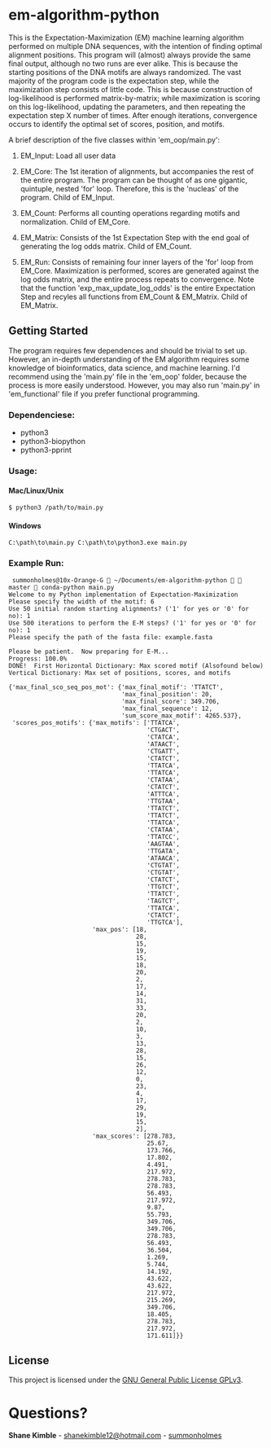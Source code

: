 # em-algorithm-python
This is the Expectation-Maximization (EM) machine learning algorithm performed on multiple DNA sequences, with the intention of finding optimal alignment positions.  This program will (almost) always provide the same final output, although no two runs are ever alike.  This is because the starting positions of the DNA motifs are always randomized.  The vast majority of the program code is the expectation step, while the maximization step consists of little code.  This is because construction of log-likelihood is performed matrix-by-matrix; while maximization is scoring on this log-likelihood, updating the parameters, and then repeating the expectation step X number of times.  After enough iterations, convergence occurs to identify the optimal set of scores, position, and motifs.

A brief description of the five classes within 'em_oop/main.py':
1. EM_Input: Load all user data

2. EM_Core: The 1st iteration of alignments, but accompanies the rest of the entire program.  The program can be thought of as one gigantic, quintuple, nested 'for' loop.  Therefore, this is the 'nucleas' of the program.  Child of EM_Input.

3. EM_Count: Performs all counting operations regarding motifs and normalization.  Child of EM_Core.

4. EM_Matrix: Consists of the 1st Expectation Step with the end goal of generating the log odds matrix.  Child of EM_Count.

5. EM_Run: Consists of remaining four inner layers of the 'for' loop from EM_Core.  Maximization is performed, scores are generated against the log odds matrix, and the entire process repeats to convergence.  Note that the function 'exp_max_update_log_odds' is the entire Expectation Step and recyles all functions from EM_Count & EM_Matrix.  Child of EM_Matrix.

## Getting Started
The program requires few dependences and should be trivial to set up.  However, an in-depth understanding of the EM algorithm requires some knowledge of bioinformatics, data science, and machine learning.  I'd recommend using the 'main.py' file in the 'em_oop' folder, because the process is more easily understood.  However, you may also run 'main.py' in 'em_functional' file if you prefer functional programming.

### Dependenciese:
* python3  
* python3-biopython  
* python3-pprint  

### Usage:
#### Mac/Linux/Unix
```
$ python3 /path/to/main.py
```
#### Windows
```
C:\path\to\main.py C:\path\to\python3.exe main.py
```
### Example Run:
```
 summonholmes@10x-Orange-G  ~/Documents/em-algorithm-python   master  conda-python main.py
Welcome to my Python implementation of Expectation-Maximization
Please specify the width of the motif: 6
Use 50 initial random starting alignments? ('1' for yes or '0' for no): 1
Use 500 iterations to perform the E-M steps? ('1' for yes or '0' for no): 1
Please specify the path of the fasta file: example.fasta

Please be patient.  Now preparing for E-M...
Progress: 100.0%
DONE!  First Horizontal Dictionary: Max scored motif (Alsofound below)
Vertical Dictionary: Max set of positions, scores, and motifs

{'max_final_sco_seq_pos_mot': {'max_final_motif': 'TTATCT',
                               'max_final_position': 20,
                               'max_final_score': 349.706,
                               'max_final_sequence': 12,
                               'sum_score_max_motif': 4265.537},
 'scores_pos_motifs': {'max_motifs': ['TTATCA',
                                      'CTGACT',
                                      'CTATCA',
                                      'ATAACT',
                                      'CTGATT',
                                      'CTATCT',
                                      'TTATCA',
                                      'TTATCA',
                                      'CTATAA',
                                      'CTATCT',
                                      'ATTTCA',
                                      'TTGTAA',
                                      'TTATCT',
                                      'TTATCT',
                                      'TTATCA',
                                      'CTATAA',
                                      'TTATCC',
                                      'AAGTAA',
                                      'TTGATA',
                                      'ATAACA',
                                      'CTGTAT',
                                      'CTGTAT',
                                      'CTATCT',
                                      'TTGTCT',
                                      'TTATCT',
                                      'TAGTCT',
                                      'TTATCA',
                                      'CTATCT',
                                      'TTGTCA'],
                       'max_pos': [18,
                                   28,
                                   15,
                                   19,
                                   15,
                                   18,
                                   20,
                                   2,
                                   17,
                                   14,
                                   31,
                                   33,
                                   20,
                                   2,
                                   10,
                                   3,
                                   13,
                                   28,
                                   15,
                                   26,
                                   12,
                                   0,
                                   23,
                                   4,
                                   17,
                                   29,
                                   19,
                                   15,
                                   2],
                       'max_scores': [278.783,
                                      25.67,
                                      173.766,
                                      17.802,
                                      4.491,
                                      217.972,
                                      278.783,
                                      278.783,
                                      56.493,
                                      217.972,
                                      9.87,
                                      55.793,
                                      349.706,
                                      349.706,
                                      278.783,
                                      56.493,
                                      36.504,
                                      1.269,
                                      5.744,
                                      14.192,
                                      43.622,
                                      43.622,
                                      217.972,
                                      215.269,
                                      349.706,
                                      18.405,
                                      278.783,
                                      217.972,
                                      171.611]}}
```

## License
This project is licensed under the [GNU General Public License GPLv3](https://www.gnu.org/licenses/gpl-3.0.en.html).

# Questions?
**Shane Kimble** - shanekimble12@hotmail.com - [summonholmes](https://github.com/summonholmes)
